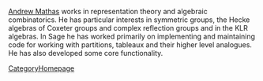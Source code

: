 
<a class="http" href="http://www.maths.usyd.edu.au/u/mathas">Andrew Mathas</a> works in representation theory and algebraic combinatorics. He has particular interests in symmetric groups, the Hecke algebras of Coxeter groups and complex reflection groups and in the KLR algebras. In Sage he has worked primarily on implementing and maintaining code for working with partitions, tableaux and their higher level analogues. He has also developed some core functionality.  

<a href="/CategoryHomepage">CategoryHomepage</a> 
